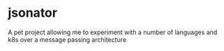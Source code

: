 # jsonator
A pet project allowing me to experiment with a number of languages and k8s over a message passing architecture
